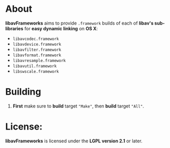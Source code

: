 # About

**libavFrameworks** aims to provide `.framework` builds of each of **libav's sub-libraries** for **easy dynamic linking** on **OS X**:

- `libavcodec.framework`- `libavdevice.framework`- `libavfilter.framework`- `libavformat.framework`- `libavresample.framework`- `libavutil.framework`- `libswscale.framework`# Building
1. **First** make sure to **build** target `"Make"`, then **build** target `"All"`.

# License:

**libavFrameworks** is licensed under the **LGPL version 2.1** or later.